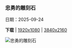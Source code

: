 ### 忠勇的雕刻石

日期：2025-09-24

**下载**  |  [1920x1080](https://cn.bing.com/th?id=OHR.FortChittorgarh_ZH-CN5999553283_1920x1080.jpg)  |  [3840x2160](https://cn.bing.com/th?id=OHR.FortChittorgarh_ZH-CN5999553283_UHD.jpg)

![忠勇的雕刻石](https://cn.bing.com/th?id=OHR.FortChittorgarh_ZH-CN5999553283_1920x1080.jpg "奇陶尔加尔堡, 拉贾斯坦邦, 印度 (© chetansoni/Shutterstock)")

